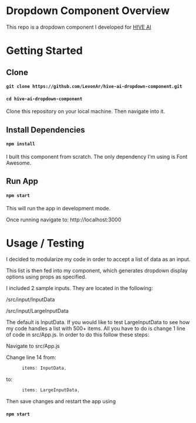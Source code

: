 # Dropdown Component Overview

This repo is a dropdown component I developed for [HIVE AI](https://thehive.ai/)

# Getting Started

## Clone

#### `git clone https://github.com/LevonAr/hive-ai-dropdown-component.git`

#### `cd hive-ai-dropdown-component`

Clone this repository on your local machine. Then navigate into it.

## Install Dependencies

#### `npm install`

I built this component from scratch. The only dependency I'm using is Font Awesome.

## Run App

#### `npm start`

This will run the app in development mode.

Once running navigate to:
http://localhost:3000

# Usage / Testing

I decided to modularize my code in order to accept a list of data as an input.

This list is then fed into my component, which generates dropdown display options using props as specified.

I included 2 sample inputs. They are located in the following:

/src/input/InputData

/src/input/LargeInputData

The default is InputData. If you would like to test LargeInputData to see how my code handles a list with 500+ items. All you have to do is change 1 line of code in src/App.js. In order to do this follow these steps:

Navigate to src/App.js

Change line 14 from:

```javascript
      items: InputData,
```

to:

```javascript
      items: LargeInputData,
```

Then save changes and restart the app using

#### `npm start`
